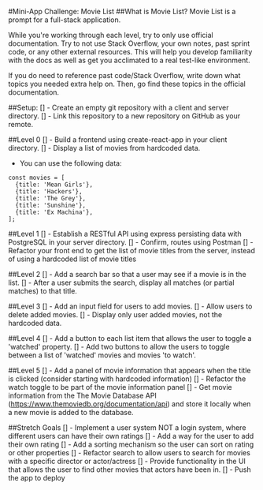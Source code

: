 #Mini-App Challenge: Movie List
##What is Movie List?
Movie List is a prompt for a full-stack application.

While you're working through each level, try to only use official documentation. Try to not use Stack Overflow, your own notes, past sprint code, or any other external resources. This will help you develop familiarity with the docs as well as get you acclimated to a real test-like environment.

If you do need to reference past code/Stack Overflow, write down what topics you needed extra help on. Then, go find these topics in the official documentation.

##Setup:
[] - Create an empty git repository with a client and server directory.
[] - Link this repository to a new repository on GitHub as your remote.

##Level 0
[] - Build a frontend using create-react-app in your client directory.
[] - Display a list of movies from hardcoded data.
- You can use the following data:
```
const movies = [
  {title: 'Mean Girls'},
  {title: 'Hackers'},
  {title: 'The Grey'},
  {title: 'Sunshine'},
  {title: 'Ex Machina'},
];
```

##Level 1
[] - Establish a RESTful API using express persisting data with PostgreSQL in your server directory.
[] - Confirm, routes using Postman
[] - Refactor your front end to get the list of movie titles from the server, instead of using a hardcoded list of movie titles

##Level 2
[] - Add a search bar so that a user may see if a movie is in the list.
[] - After a user submits the search, display all matches (or partial matches) to that title.

##Level 3
[] - Add an input field for users to add movies.
[] - Allow users to delete added movies.
[] - Display only user added movies, not the hardcoded data.

##Level 4
[] - Add a button to each list item that allows the user to toggle a 'watched' property.
[] - Add two buttons to allow the users to toggle between a list of 'watched' movies and movies 'to watch'.

##Level 5
[] - Add a panel of movie information that appears when the title is clicked (consider starting with hardcoded information)
[] - Refactor the watch toggle to be part of the movie information panel
[] - Get movie information from the The Movie Database API (https://www.themoviedb.org/documentation/api) and store it locally when a new movie is added to the database.

##Stretch Goals
[] - Implement a user system NOT a login system, where different users can have their own ratings
[] - Add a way for the user to add their own rating
[] - Add a sorting mechanism so the user can sort on rating or other properties
[] - Refactor search to allow users to search for movies with a specific director or actor/actress
[] - Provide functionality in the UI that allows the user to find other movies that actors have been in.
[] - Push the app to deploy